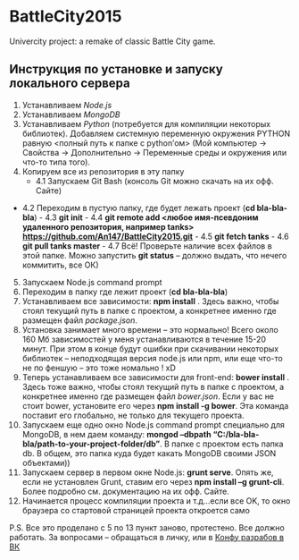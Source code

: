 # BattleCity2015
Univercity project: a remake of classic Battle City game.

## Инструкция по установке и запуску локального сервера
1.	Устанавливаем *Node.js*
2.	Устанавливаем *MongoDB*
3.	Устанавливаем *Python* (потребуется для компиляции некоторых библиотек). Добавляем системную переменную окружения PYTHON равную <полный путь к папке с python’ом> (Мой компьютер -> Свойства -> Дополнительно -> Переменные среды и окружения или что-то типа того).
4.	Копируем все из репозитория в эту папку
    - 4.1	Запускаем Git Bash (консоль Git можно скачать на их офф. Сайте)
   -  4.2	Переходим в пустую папку, где будет лежать проект (**cd bla-bla-bla**)
    - 4.3	**git init**
    - 4.4	**git remote add <любое имя-псевдоним удаленного репозитория, например tanks> https://github.com/An147/BattleCity2015.git**
    - 4.5	**git fetch tanks**
    - 4.6	**git pull tanks master**
    - 4.7	Всё! Проверьте наличие всех файлов в этой папке. Можно запустить **git status** – должно выдать, что нечего коммитить, все ОК)
5.	Запускаем Node.js command prompt
6.	Переходим в папку где лежит проект (**cd bla-bla-bla**)
7.	Устанавливаем все зависимости: **npm install** . Здесь важно, чтобы стоял текущий путь в папке с проектом, а конкретнее именно где размещен файл *package.json*. 
8.	Установка занимает много времени – это нормально! Всего около 160 Мб зависимостей у меня устанавливаются в течение 15-20 минут. При этом в конце будут ошибки при скачивании некоторых библиотек – неподходящая версия node.js или npm, или еще что-то не по феншую – это тоже номально ! xD
9.	 Теперь устанавливаем все зависимости для front-end: **bower install** . Здесь тоже важно, чтобы стоял текущий путь в папке с проектом, а конкретнее именно где размещен файл *bower.json*. Если у вас не стоит bower, установите его через **npm install -g bower**. Эта команда поставит его глобально, не только для текущего проекта.
10.	Запускаем еще одно окно Node.js command prompt специально для  MongoDB, в нем даем команду: **mongod –dbpath “C:/bla-bla-bla/path-to-your-project-folder/db”**. В папке с проектом есть папка db. В общем, это папка куда будет какать MongoDB своими JSON объектами))
11.	 Запускаем сервер в первом окне Node.js: **grunt serve**. Опять же, если не установлен Grunt, ставим его через **npm install –g grunt-cli**. Более подробно см. документацию на их офф. Сайте.
12.	Начинается процесс компиляции проекта и т.д…если все OK, то окно браузера со стартовой страницей проекта откроется само

P.S. Все это проделано с 5 по 13 пункт заново, протестено. Все должно работать. За вопросами – обращаться в личку, или в [Конфу разрабов в ВК](http://vk.com/im?peers=66770317&sel=c39)

